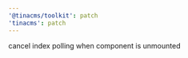 ```yaml
---
'@tinacms/toolkit': patch
'tinacms': patch
---
```


cancel index polling when component is unmounted
